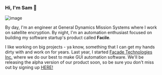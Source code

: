 ### Hi, I'm Sam 👋

![image](https://github.com/smalbadger/smalbadger/edit/master/coconut_boats.jpg)

By day, I'm an engineer at General Dynamics Mission Systems where I work on satellite encryption. By night, I'm an automation enthusiast focused on building my software startup's product called **Facile**.

I like working on big projects - ya know, something that I can get my hands dirty with and work on for years. Last year, I started [Facade Technologies Inc.](https://github.com/facade-technologies-inc) where we do our best to make GUI automation software. We'll be releasing the alpha version of our product soon, so be sure you don't miss out by signing up [HERE!](https://facade-technologies.com/)
